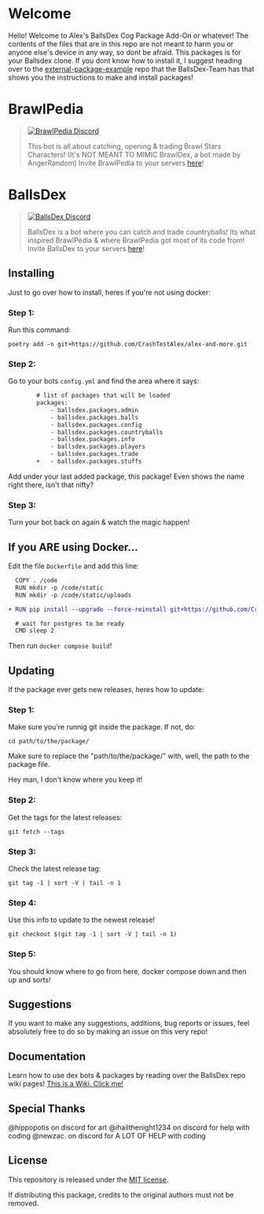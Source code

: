 # Welcome

Hello! Welcome to Alex's BallsDex Cog Package Add-On or whatever! The contents of the files that are in this repo are not meant to harm you or anyone else's device in any way, so dont be afraid. 
This packages is for your Ballsdex clone. If you dont know how to install it, I suggest heading over to the [external-package-example](https://github.com/Ballsdex-Team/external-package-example)
repo that the BallsDex-Team has that shows you the instructions to make and install packages!

# BrawlPedia

> [![BrawlPedia Discord](https://discord.com/api/guilds/1270818465326043292/embed.png?style=banner2)](https://discord.gg/6jtJShmTRS)
> 
> 
> This bot is all about catching, opening & trading Brawl Stars Characters! 
> (It's NOT MEANT TO MIMIC BrawlDex, a bot made by AngerRandom)
> Invite BrawlPedia to your servers [here](https://discord.com/api/oauth2/authorize?client_id=1320555542497853543&permissions=537193536&scope=bot%20applications.commands)!

# BallsDex

> [![BallsDex Discord](https://discord.com/api/guilds/1049118743101452329/embed.png?style=banner2)](https://discord.gg/Qn2Rkdkxwc)
> 
> BallsDex is a bot where you can catch and trade countryballs! Its what inspired BrawlPedia & where BrawlPedia got most of its code from!
> Invite BallsDex to your servers [here](https://discord.com/api/oauth2/authorize?client_id=999736048596816014&permissions=537193536&scope=bot%20applications.commands)!


## Installing

Just to go over how to install, heres if you're not using docker:

### Step 1:
Run this command: 

`poetry add -n git+https://github.com/CrashTestAlex/alex-and-more.git`

### Step 2:
Go to your bots `config.yml` and find the area where it says:
    
```diff
        # list of packages that will be loaded
        packages:
            - ballsdex.packages.admin
            - ballsdex.packages.balls
            - ballsdex.packages.config
            - ballsdex.packages.countryballs
            - ballsdex.packages.info
            - ballsdex.packages.players
            - ballsdex.packages.trade
        +   - ballsdex.packages.stuffs
```

Add under your last added package, this package! Even shows the name right there, isn't that nifty?

### Step 3: 
Turn your bot back on again & watch the magic happen! 


## If you ARE using Docker...


Edit the file `Dockerfile` and add this line:

```diff
  COPY . /code
  RUN mkdir -p /code/static
  RUN mkdir -p /code/static/uploads

+ RUN pip install --upgrade --force-reinstall git+https://github.com/CrashTestAlex/alex-and-more.git

  # wait for postgres to be ready
  CMD sleep 2
```

Then run `docker compose build`!

## Updating
If the package ever gets new releases, heres how to update:


### Step 1:

Make sure you're runnig git inside the package. If not, do:

`cd path/to/the/package/`

Make sure to replace the "path/to/the/package/" with, well, the path to the package file.

Hey man, I don't know where you keep it!

### Step 2:

Get the tags for the latest releases:

`git fetch --tags`

### Step 3: 

Check the latest release tag:

`git tag -1 | sort -V | tail -n 1`

### Step 4: 

Use this info to update to the newest release!

`git checkout $(git tag -1 | sort -V | tail -n 1)`

### Step 5: 

You should know where to go from here, docker compose down and then up and sorts!

## Suggestions

If you want to make any suggestions, additions, bug reports or issues, feel absolutely free to do so by making an issue on this very repo!

## Documentation

Learn how to use dex bots & packages by reading over the BallsDex repo wiki pages!
[This is a Wiki. Click me!](https://github.com/laggron42/BallsDex-Discordbot/wiki)

## Special Thanks

@hippopotis on discord for art
@ihailthenight1234 on discord for help with coding
@newzac. on discord for A LOT OF HELP with coding

## License

This repository is released under the [MIT license](https://opensource.org/licenses/MIT).

If distributing this package, credits to the original authors must not be removed.